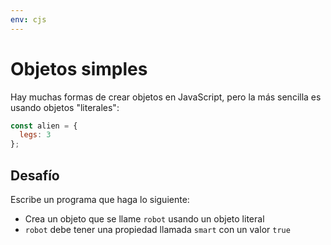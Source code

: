 ```yaml
---
env: cjs
---
```


# Objetos simples

Hay muchas formas de crear objetos en JavaScript, pero la más sencilla es usando
objetos "literales":

```js
const alien = {
  legs: 3
};
```

## Desafío

Escribe un programa que haga lo siguiente:

* Crea un objeto que se llame `robot` usando un objeto literal
* `robot` debe tener una propiedad llamada `smart` con un valor `true`
